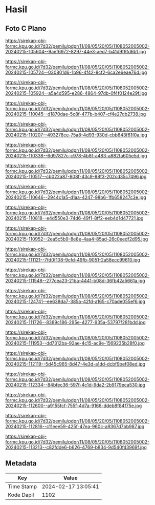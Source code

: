 # Hasil

## Foto C Plano

https://sirekap-obj-formc.kpu.go.id/7d32/pemilu/pdpr/11/08/05/20/05/1108052005002-20240215-105604--9aef6972-8297-44e3-aed7-b41d9f9fd6b1.jpg

https://sirekap-obj-formc.kpu.go.id/7d32/pemilu/pdpr/11/08/05/20/05/1108052005002-20240215-105724--030801d6-1b96-4f42-8cf2-6ca2e6eae76d.jpg

https://sirekap-obj-formc.kpu.go.id/7d32/pemilu/pdpr/11/08/05/20/05/1108052005002-20240215-105924--a5a4d595-e286-4864-97db-0f4f0124e29f.jpg

https://sirekap-obj-formc.kpu.go.id/7d32/pemilu/pdpr/11/08/05/20/05/1108052005002-20240215-110045--d1870dae-5c8f-477b-b407-cf4e27db2738.jpg

https://sirekap-obj-formc.kpu.go.id/7d32/pemilu/pdpr/11/08/05/20/05/1108052005002-20240215-110207--493278ce-75a8-4d93-930d-cbb643f61f0a.jpg

https://sirekap-obj-formc.kpu.go.id/7d32/pemilu/pdpr/11/08/05/20/05/1108052005002-20240215-110338--6d97827c-c978-4b8f-a483-a882fa605e5d.jpg

https://sirekap-obj-formc.kpu.go.id/7d32/pemilu/pdpr/11/08/05/20/05/1108052005002-20240215-110517--cb022a87-808f-43c9-88f3-202cd35c7496.jpg

https://sirekap-obj-formc.kpu.go.id/7d32/pemilu/pdpr/11/08/05/20/05/1108052005002-20240215-110646--2944c1a5-d1aa-4247-98b6-1fb658247c3e.jpg

https://sirekap-obj-formc.kpu.go.id/7d32/pemilu/pdpr/11/08/05/20/05/1108052005002-20240215-110818--e4d550e3-74d6-49f1-8ff2-eeb4d1d47721.jpg

https://sirekap-obj-formc.kpu.go.id/7d32/pemilu/pdpr/11/08/05/20/05/1108052005002-20240215-110952--2ea5c5b9-8e8e-4aa4-85ad-26c0eedf2d95.jpg

https://sirekap-obj-formc.kpu.go.id/7d32/pemilu/pdpr/11/08/05/20/05/1108052005002-20240215-111121--7fd0f108-9cfd-49fb-9051-2a58ecc99610.jpg

https://sirekap-obj-formc.kpu.go.id/7d32/pemilu/pdpr/11/08/05/20/05/1108052005002-20240215-111548--277cea23-21ba-4441-b08d-36fb42a5661a.jpg

https://sirekap-obj-formc.kpu.go.id/7d32/pemilu/pdpr/11/08/05/20/05/1108052005002-20240215-124741--ee638da7-385a-42fd-a165-c70ade055ef6.jpg

https://sirekap-obj-formc.kpu.go.id/7d32/pemilu/pdpr/11/08/05/20/05/1108052005002-20240215-111726--8389c186-295e-4277-935a-53797f281bdd.jpg

https://sirekap-obj-formc.kpu.go.id/7d32/pemilu/pdpr/11/08/05/20/05/1108052005002-20240215-111953--dd7312ba-92ae-4c15-ac9e-1569235b28f0.jpg

https://sirekap-obj-formc.kpu.go.id/7d32/pemilu/pdpr/11/08/05/20/05/1108052005002-20240215-112119--5d45c965-8d47-4e3d-a1dd-dcbf9bef08ed.jpg

https://sirekap-obj-formc.kpu.go.id/7d32/pemilu/pdpr/11/08/05/20/05/1108052005002-20240215-112334--84bfec36-597f-4c1d-9da2-2b9179eca530.jpg

https://sirekap-obj-formc.kpu.go.id/7d32/pemilu/pdpr/11/08/05/20/05/1108052005002-20240215-112600--a9155fcf-755f-4d7a-9166-ddeb8f84f75e.jpg

https://sirekap-obj-formc.kpu.go.id/7d32/pemilu/pdpr/11/08/05/20/05/1108052005002-20240215-112816--c11eee59-425f-47ea-960c-a9367d7bb987.jpg

https://sirekap-obj-formc.kpu.go.id/7d32/pemilu/pdpr/11/08/05/20/05/1108052005002-20240215-113213--c82fdde6-b626-4769-b834-9d540f43969f.jpg


## Metadata

| Key        | Value               |
| ---------- | ------------------- |
| Time Stamp | 2024-02-17 13:05:41 |
| Kode Dapil | 1102                |




